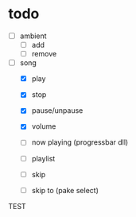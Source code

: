 # todo

- [ ] ambient
    - [ ] add
    - [ ] remove
- [ ] song
    - [x] play
    - [x] stop
    - [x] pause/unpause
    - [x] volume
    - [ ] now playing (progressbar dll)
    - [ ] playlist
    - [ ] skip
    - [ ] skip to (pake select)


TEST